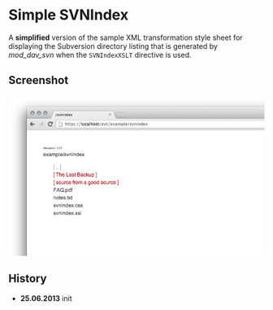 # Simple SVNIndex

A **simplified** version of the sample XML transformation style sheet for displaying the Subversion directory listing that is generated by *mod_dav_svn* when the `SVNIndexXSLT` directive is used.

## Screenshot

![Screenshot with an example repository](screenshot_20130625.png)

## History

- **25.06.2013** init
